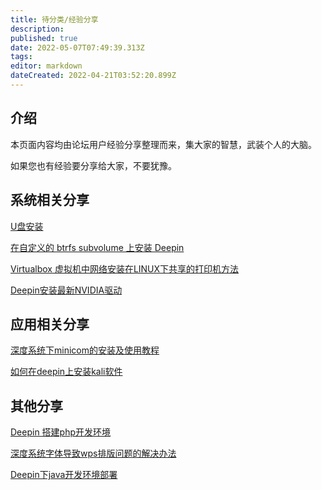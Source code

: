```yaml
---
title: 待分类/经验分享
description: 
published: true
date: 2022-05-07T07:49:39.313Z
tags: 
editor: markdown
dateCreated: 2022-04-21T03:52:20.899Z
---
```


## 介绍

本页面内容均由论坛用户经验分享整理而来，集大家的智慧，武装个人的大脑。

如果您也有经验要分享给大家，不要犹豫。

## 系统相关分享

[U盘安装](/U盘安装)

[在自定义的 btrfs subvolume 上安装 Deepin](/在自定义的_btrfs_subvolume_上安装_Deepin)

[Virtualbox 虚拟机中网络安装在LINUX下共享的打印机方法](/Virtualbox_虚拟机中网络安装在LINUX下共享的打印机方法)

[Deepin安装最新NVIDIA驱动](/Deepin安装最新NVIDIA驱动)

## 应用相关分享

[深度系统下minicom的安装及使用教程](/深度系统下minicom的安装及使用教程)

[如何在deepin上安装kali软件](/如何在deepin上安装kali软件)

## 其他分享

[Deepin 搭建php开发环境](/Deepin_搭建php开发环境)

[深度系统字体导致wps排版问题的解决办法](/深度系统字体导致wps排版问题的解决办法)

[Deepin下java开发环境部署](/Deepin下java开发环境部署)
